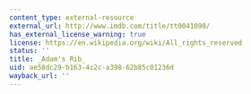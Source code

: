 ```yaml
---
content_type: external-resource
external_url: http://www.imdb.com/title/tt0041090/
has_external_license_warning: true
license: https://en.wikipedia.org/wiki/All_rights_reserved
status: ''
title: _Adam's Rib_
uid: ae58dc29-b163-4c2c-a398-62b85c01236d
wayback_url: ''
---
```

